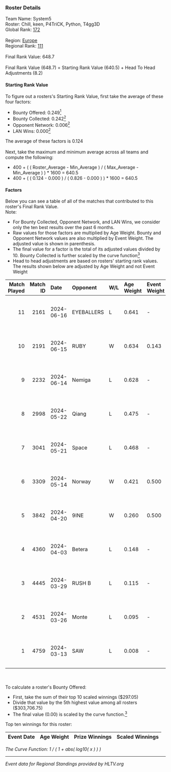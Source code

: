 ### Roster Details<br />
Team Name: System5<br />
Roster: Chill, keen, P4TriCK, Python, T4gg3D<br />
Global Rank: [172](../standings_global.md)<br />
<br />
Region: [Europe]( ../standings_europe.md)<br />
Regional Rank: [111]( ../standings_europe.md)<br />
<br />
Final Rank Value:  648.7<br />
<br />
Final Rank Value (648.7) = Starting Rank Value (640.5) + Head To Head Adjustments (8.2)<br />

#### Starting Rank Value<br />
To figure out a rosters's Starting Rank Value, first take the average of these four factors:<br />
- Bounty Offered: 0.249[<sup>1</sup>](#table2)
- Bounty Collected: 0.242[<sup>2</sup>](#table1)
- Opponent Network: 0.006[<sup>2</sup>](#table1)
- LAN Wins: 0.000[<sup>2</sup>](#table1)

The average of these factors is 0.124<br />
<br />
Next, take the maximum and minimum average across all teams and compute the following:<br />
- 400 + ( ( Roster_Average - Min_Average ) / ( Max_Average - Min_Average ) ) * 1600 = 640.5
- 400 + ( ( 0.124 - 0.000 ) / ( 0.826 - 0.000 ) ) * 1600 = 640.5


#### Factors<br />
Below you can see a table of all of the matches that contributed to this roster's Final Rank Value.<br />
Note:<br />

- For Bounty Collected, Opponent Network, and LAN Wins, we consider only the ten best results over the past 6 months.
- Raw values for those factors are multiplied by Age Weight. Bounty and Opponent Network values are also multiplied by Event Weight. The adjusted value is shown in parenthesis.
- The final value for a factor is the total of its adjusted values divided by 10. Bounty Collected is further scaled by the curve function[<sup>3</sup>](#curveFunction)
- Head to head adjustments are based on rosters' starting rank values. The results shown below are adjusted by Age Weight and not Event Weight
<span id="table1"></span><br />


| Match Played | Match ID | Date       | Opponent   | W/L | Age Weight | Event Weight | Bounty Collected | Opponent Network | LAN Wins  | H2H Adj. | Roster                               |
| -: | -: | :- | :- | :- | :- | :- | :- | :- | :- | -: | :- |
|           11 |     2161 | 2024-06-16 | EYEBALLERS | L   | 0.641      | -            | -                | -                | -         |    -5.47 | Chill, keen, P4TriCK, Python, T4gg3D |
|           10 |     2191 | 2024-06-15 | RUBY       | W   | 0.634      | 0.143        | 0.073 (0.007)    | 0.390 (0.035)    | 0 (0.000) |    15.58 | Chill, keen, P4TriCK, Python, T4gg3D |
|            9 |     2232 | 2024-06-14 | Nemiga     | L   | 0.628      | -            | -                | -                | -         |    -1.08 | Chill, keen, P4TriCK, Python, T4gg3D |
|            8 |     2998 | 2024-05-22 | Qiang      | L   | 0.475      | -            | -                | -                | -         |    -2.90 | Chill, keen, P4TriCK, Python, T4gg3D |
|            7 |     3041 | 2024-05-21 | Space      | L   | 0.468      | -            | -                | -                | -         |    -3.90 | Chill, keen, P4TriCK, Python, T4gg3D |
|            6 |     3309 | 2024-05-14 | Norway     | W   | 0.421      | 0.500        | 0.003 (0.001)    | 0.069 (0.015)    | 0 (0.000) |     6.81 | Chill, keen, P4TriCK, Python, T4gg3D |
|            5 |     3842 | 2024-04-20 | 9INE       | W   | 0.260      | 0.500        | 0.000 (0.000)    | 0.046 (0.006)    | 0 (0.000) |     2.72 | Chill, keen, P4TriCK, Python, T4gg3D |
|            4 |     4360 | 2024-04-03 | Betera     | L   | 0.148      | -            | -                | -                | -         |    -2.21 | Chill, keen, P4TriCK, Python, shadiy |
|            3 |     4445 | 2024-03-29 | RUSH B     | L   | 0.115      | -            | -                | -                | -         |    -0.87 | Chill, keen, P4TriCK, Python, shadiy |
|            2 |     4531 | 2024-03-26 | Monte      | L   | 0.095      | -            | -                | -                | -         |    -0.46 | Chill, keen, krii, P4TriCK, Python   |
|            1 |     4759 | 2024-03-13 | SAW        | L   | 0.008      | -            | -                | -                | -         |    -0.00 | Chill, keen, krii, P4TriCK, Python   |

<br />
<span id="table2"></span><br />
To calculate a roster's Bounty Offered:<br />

- First, take the sum of their top 10 scaled winnings ($297.05)
- Divide that value by the 5th highest value among all rosters ($303,706.75)
- The final value (0.00) is scaled by the curve function.[<sup>3</sup>](#curveFunction)

Top ten winnings for this roster:<br />

| Event Date | Age Weight | Prize Winnings | Scaled Winnings |
| :- | -: | :- | :- |


<span id="curveFunction"></span>_The Curve Function: 1 / ( 1 + abs( log10( x ) ) )_<br />

---
_Event data for Regional Standings provided by HLTV.org_<br />
